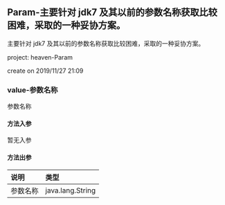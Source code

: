 ## Param-主要针对 jdk7 及其以前的参数名称获取比较困难，采取的一种妥协方案。

主要针对 jdk7 及其以前的参数名称获取比较困难，采取的一种妥协方案。
<p> project: heaven-Param </p>
<p> create on 2019/11/27 21:09 </p>

### value-参数名称

参数名称

#### 方法入参

暂无入参

#### 方法出参

| 说明 | 类型 |
|:---|:---|
| 参数名称 | java.lang.String |





